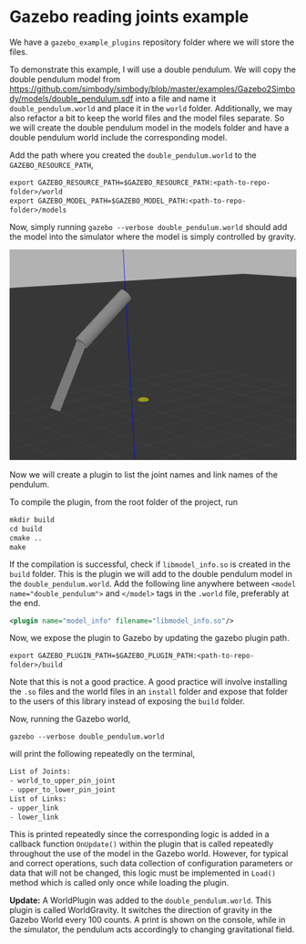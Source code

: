 # Gazebo reading joints example



We have a `gazebo_example_plugins` repository folder where we will store the files.

To demonstrate this example, I will use a double pendulum. We will copy the double pendulum model from https://github.com/simbody/simbody/blob/master/examples/Gazebo2Simbody/models/double_pendulum.sdf into a file and name it `double_pendulum.world` and place it in the `world` folder. Additionally, we may also refactor a bit to keep the world files and the model files separate. So we will create the double pendulum model in the models folder and have a double pendulum world include the corresponding model.

Add the path where you created the `double_pendulum.world` to the `GAZEBO_RESOURCE_PATH`,

```
export GAZEBO_RESOURCE_PATH=$GAZEBO_RESOURCE_PATH:<path-to-repo-folder>/world
export GAZEBO_MODEL_PATH=$GAZEBO_MODEL_PATH:<path-to-repo-folder>/models
```



Now, simply running `gazebo --verbose double_pendulum.world` should add the model into the simulator where the model is simply controlled by gravity.

![Double Pendulum in Gazebo](./gazebo.png)



Now we will create a plugin to list the joint names and link names of the pendulum.

To compile the plugin, from the root folder of the project, run

```
mkdir build
cd build
cmake ..
make
```

If the compilation is successful, check if `libmodel_info.so` is created in the `build` folder. This is the plugin we will add to the double pendulum model in the `double_pendulum.world`. Add the following line anywhere between `<model name="double_pendulum">` and `</model>` tags in the `.world` file, preferably at the end.

```xml
<plugin name="model_info" filename="libmodel_info.so"/>
```



Now, we expose the plugin to Gazebo by updating the gazebo plugin path.

```
export GAZEBO_PLUGIN_PATH=$GAZEBO_PLUGIN_PATH:<path-to-repo-folder>/build
```

Note that this is not a good practice. A good practice will involve installing the `.so` files and the world files in an `install` folder and expose that folder to the users of this library instead of exposing the `build` folder.



Now, running the Gazebo world,

```
gazebo --verbose double_pendulum.world
```



will print the following repeatedly on the terminal,

```
List of Joints: 
- world_to_upper_pin_joint
- upper_to_lower_pin_joint
List of Links: 
- upper_link
- lower_link
```

This is printed repeatedly since the corresponding logic is added in a callback function `OnUpdate()` within the plugin that is called repeatedly throughout the use of the model in the Gazebo world. However, for typical and correct operations, such data collection of configuration parameters or data that will not be changed, this logic must be implemented in `Load()` method which is called only once while loading the plugin.


**Update:** A WorldPlugin was added to the `double_pendulum.world`. This plugin is called WorldGravity. It switches the direction of gravity in the Gazebo World every 100 counts. A print is shown on the console, while in the simulator, the pendulum acts accordingly to changing gravitational field.
